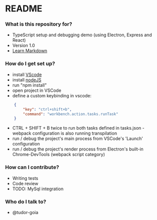 # README #

### What is this repository for? ###

* TypeScript setup and debugging demo (using Electron, Express and React)
* Version 1.0
* [Learn Markdown](https://bitbucket.org/tutorials/markdowndemo)

### How do I get set up? ###

* install [VScode](http://code.visualstudio.com/)
* install [nodeJS](https://nodejs.org/en/)
* run "npm install"
* open project in VSCode
* define a custom keybinding in vscode:
```JSON
    {
        "key": "ctrl+shift+b",
        "command": "workbench.action.tasks.runTask"
    }
```
* CTRL + SHIFT + B twice to run both tasks defined in tasks.json - webpack configuration is also running transpilation
* run / debug the project's main process from VSCode's 'Launch' configuration
* run / debug the project's render process from Electron's built-in Chrome-DevTools (webpack script category)

### How can I contribute? ###

* Writing tests
* Code review
* TODO: MySql integration

### Who do I talk to? ###

* @tudor-goia
